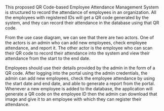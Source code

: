This proposed QR Code-based Employee Attendance Management System is structured to record the attendance of employees in an organization. All the employees with registered IDs will get a QR code generated by the system, and they can record their attendance in the database using that QR code. 

From the use case diagram, we can see that there are two actors. One of the actors is an admin who can add new employees, check employee attendance, and report it. The other actor is the employee who can scan their QR code to record their attendance into the system and view their attendance from the start to the end date. 

Employees should use their details provided by the admin in the form of a QR code. After logging into the portal using the admin credentials, the admin can add new employees, check the employee attendance by using the start date and end date, and able to generate a report from the portal. Whenever a new employee is added to the database, the application will generate a QR code on the employee ID then the admin can download that image and give it to an employee with which they can register their attendance. 
